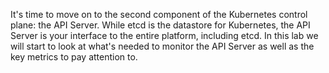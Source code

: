 It's time to move on to the second component of the Kubernetes control plane: the API Server. While etcd is the datastore for Kubernetes, the API Server is your interface to the entire platform, including etcd. In this lab we will start to look at what's needed to monitor the API Server as well as the key metrics to pay attention to.



